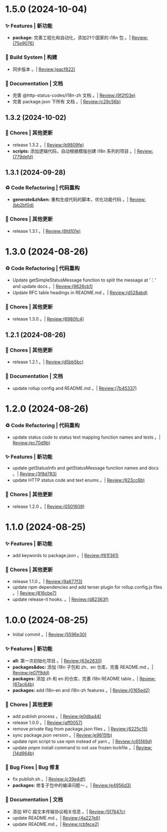 # 1.5.0 (2024-10-04)


### ✨ Features | 新功能

* **package:** 完善工程化和自动化，添加21个国家的 i18n 包 。| [Review:(75e9076)](https://github.com/aiyoudiao/http-status-codes-i18n/commit/75e9076aee9f4c5eacb8a6c8ad949258b2f36aa7?view=parallel)


### 👷‍ Build System | 构建

* 同步版本 。| [Review:(eacf822)](https://github.com/aiyoudiao/http-status-codes-i18n/commit/eacf8220093d6c04dc916270134f9ee78fe5eaea?view=parallel)


### 📝 Documentation | 文档

* 完善 @http-status-codes/i18n-zh 文档 。| [Review:(9f2f03e)](https://github.com/aiyoudiao/http-status-codes-i18n/commit/9f2f03ed58f7a270add5af3da9bbedbe4954e7e4?view=parallel)
* 完善 package.json 下所有 文档 。| [Review:(c29c56b)](https://github.com/aiyoudiao/http-status-codes-i18n/commit/c29c56ba2d03ceca628c441699b9cd14782b0154?view=parallel)



## 1.3.2 (2024-10-02)


### 🎫 Chores | 其他更新

* release 1.3.2 。| [Review:(b9809fe)](https://github.com/aiyoudiao/http-status-codes-i18n/commit/b9809fe3138adc1563dabe4f955449d577eed0d2?view=parallel)
* **scripts:** 添加逻辑代码，自动根据模版创建 i18n 系列的项目 。| [Review:(779defd)](https://github.com/aiyoudiao/http-status-codes-i18n/commit/779defd8dd10e546ffb09e3e0da949270230ab8f?view=parallel)



## 1.3.1 (2024-09-28)


### ♻️ Code Refactoring | 代码重构

* **generate&zh&en:** 重构生成代码的脚本，优化功能代码 。| [Review:(bb2bf0d)](https://github.com/aiyoudiao/http-status-codes-i18n/commit/bb2bf0df35c88aa177fe4b54c3a5a1c0ea7cfb2f?view=parallel)


### 🎫 Chores | 其他更新

* release 1.3.1 。| [Review:(8fd101e)](https://github.com/aiyoudiao/http-status-codes-i18n/commit/8fd101e57c02f1a654f255aa6f73ffa6227cf884?view=parallel)



# 1.3.0 (2024-08-26)


### ♻️ Code Refactoring | 代码重构

* Update getSimpleStatusMessage function to split the message at '：' and update docs 。| [Review:(9626cb1)](https://github.com/aiyoudiao/http-status-codes-i18n/commit/9626cb176c40cfcbaaabd0180aa2258c1848e6d8?view=parallel)
* Update RFC table headings in README.md 。| [Review:(d528abd)](https://github.com/aiyoudiao/http-status-codes-i18n/commit/d528abd2d3023e73dd6cf6b4d4ade3f886c9a8a0?view=parallel)


### 🎫 Chores | 其他更新

* release 1.3.0 。| [Review:(6980fc4)](https://github.com/aiyoudiao/http-status-codes-i18n/commit/6980fc47b9c46580fc0f05cc4ed5319453fbc8c6?view=parallel)



## 1.2.1 (2024-08-26)


### 🎫 Chores | 其他更新

* release 1.2.1 。| [Review:(d5bb5bc)](https://github.com/aiyoudiao/http-status-codes-i18n/commit/d5bb5bc203ce04d7175958cc2864a5542d835f44?view=parallel)


### 📝 Documentation | 文档

* update rollup config and README.md 。| [Review:(7b45337)](https://github.com/aiyoudiao/http-status-codes-i18n/commit/7b45337c866d41cf03b44d8912a3f7e728805a1d?view=parallel)



# 1.2.0 (2024-08-26)


### ♻️ Code Refactoring | 代码重构

* update status code to status text mapping function names and tests 。| [Review:(ec70d9b)](https://github.com/aiyoudiao/http-status-codes-i18n/commit/ec70d9bf90b464f56391aebb3e73278fe5f6bb6a?view=parallel)


### ✨ Features | 新功能

* update getStatusInfo and getStatusMessage function names and docs 。| [Review:(3f8d783)](https://github.com/aiyoudiao/http-status-codes-i18n/commit/3f8d7839fced09ff72fd66498be041f312fd9dbf?view=parallel)
* update HTTP status code and text enums 。| [Review:(923cc6b)](https://github.com/aiyoudiao/http-status-codes-i18n/commit/923cc6b3728b727736673625798837e7b9df5779?view=parallel)


### 🎫 Chores | 其他更新

* release 1.2.0 。| [Review:(0501609)](https://github.com/aiyoudiao/http-status-codes-i18n/commit/0501609e577c55a058774babab69f9fc8ec32e82?view=parallel)



# 1.1.0 (2024-08-25)


### ✨ Features | 新功能

* add keywords to package.json 。| [Review:(f61f361)](https://github.com/aiyoudiao/http-status-codes-i18n/commit/f61f3612ea0bd190992198a6c69c77d4158131b5?view=parallel)


### 🎫 Chores | 其他更新

* release 1.1.0 。| [Review:(9a677f3)](https://github.com/aiyoudiao/http-status-codes-i18n/commit/9a677f3715958468d9515d9a0372cfae8eeb52a4?view=parallel)
* update npm dependencies and add terser plugin for rollup.config.js files 。| [Review:(816cbe7)](https://github.com/aiyoudiao/http-status-codes-i18n/commit/816cbe7a7c828159ecd529318f727cbc59452e4e?view=parallel)
* update release-it hooks. 。| [Review:(d82363f)](https://github.com/aiyoudiao/http-status-codes-i18n/commit/d82363fb209c23f79342d7de9dd42195bb9692a8?view=parallel)



# 1.0.0 (2024-08-25)


* Initial commit 。| [Review:(5596e30)](https://github.com/aiyoudiao/http-status-codes-i18n/commit/5596e30300f0011c6689baa8fa8161b8d425005e?view=parallel)


### ✨ Features | 新功能

* **all:** 第一次初始化项目 。| [Review:(63e2630)](https://github.com/aiyoudiao/http-status-codes-i18n/commit/63e263071f7b0b83547ba5d1caed5443ec1d4a66?view=parallel)
* **packages&doc:** 添加 i18n 子包和 zh、en 仓库，完善 README.md 。| [Review:(e07f9dd)](https://github.com/aiyoudiao/http-status-codes-i18n/commit/e07f9dd628b4be6a238b93e93bd1b804ffcb9d1b?view=parallel)
* **packages:** 添加 zh 和 en 的仓库，完善 i18n README table 。| [Review:(87ac64b)](https://github.com/aiyoudiao/http-status-codes-i18n/commit/87ac64bde2e326cf8af32ff988abe5866ebd0bae?view=parallel)
* **packages:** add i18n-en and i18n-zh features 。| [Review:(0165ed2)](https://github.com/aiyoudiao/http-status-codes-i18n/commit/0165ed211b52d9497bcaa6403ea187a6baac6528?view=parallel)


### 🎫 Chores | 其他更新

* add publish process 。| [Review:(e0dba44)](https://github.com/aiyoudiao/http-status-codes-i18n/commit/e0dba4449815f240768377976ba2b371287f5b90?view=parallel)
* release 1.0.0 。| [Review:(aff0057)](https://github.com/aiyoudiao/http-status-codes-i18n/commit/aff0057a6ba503d4452677abb7281399b0a1bbbb?view=parallel)
* remove private flag from package.json files 。| [Review:(6225c15)](https://github.com/aiyoudiao/http-status-codes-i18n/commit/6225c15e81ebee134ef9f29e74cd296935691522?view=parallel)
* sync package.json version 。| [Review:(e9615fb)](https://github.com/aiyoudiao/http-status-codes-i18n/commit/e9615fb76a80096c57d07e9606036fcb91a9d95a?view=parallel)
* update npm script to use npm instead of yarn 。| [Review:(c65f49d)](https://github.com/aiyoudiao/http-status-codes-i18n/commit/c65f49d7abb3897b30efa7a31eef8246d9572d4e?view=parallel)
* update pnpm install command to not use frozen lockfile 。| [Review:(14d964b)](https://github.com/aiyoudiao/http-status-codes-i18n/commit/14d964bfc6a9b96d0f9c06fcfb294f94f083a1a5?view=parallel)


### 🐛 Bug Fixes | Bug 修复

* fix publish.sh 。| [Review:(c39e4df)](https://github.com/aiyoudiao/http-status-codes-i18n/commit/c39e4df6bf4bbc5417a1875d15d87ad1898207a7?view=parallel)
* **packages:** 修复子包中的编译问题～ 。| [Review:(e4956d3)](https://github.com/aiyoudiao/http-status-codes-i18n/commit/e4956d3b5e7f6cdb9eca51213ce8ee7aa3c9851e?view=parallel)


### 📝 Documentation | 文档

* 添加 RFC 超文本传输协议相关信息 。| [Review:(5f7847c)](https://github.com/aiyoudiao/http-status-codes-i18n/commit/5f7847c69aa85c0591bb1314265757727e3ec88c?view=parallel)
* update README.md 。| [Review:(4a227e6)](https://github.com/aiyoudiao/http-status-codes-i18n/commit/4a227e63aa3e83cde514d02c7f6f5756f4c6e5af?view=parallel)
* update README.md 。| [Review:(cbfece2)](https://github.com/aiyoudiao/http-status-codes-i18n/commit/cbfece2d2960d0cc7153ea03bc754e43ae1e0787?view=parallel)



